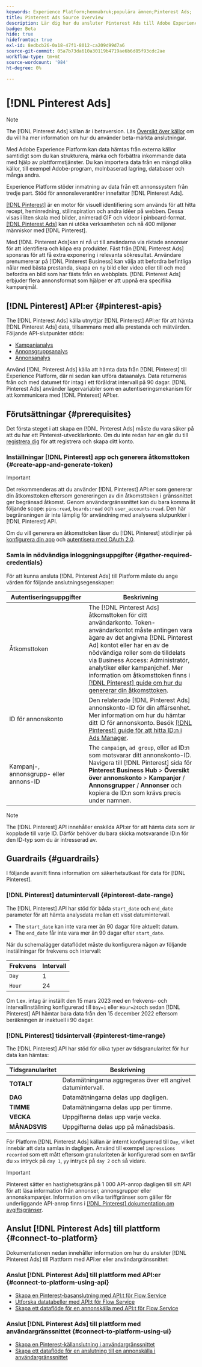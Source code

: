 ```yaml
---
keywords: Experience Platform;hemmabruk;populära ämnen;Pinterest Ads;
title: Pinterest Ads Source Overview
description: Lär dig hur du ansluter Pinterest Ads till Adobe Experience Platform med hjälp av API:er eller användargränssnittet.
badge: Beta
hide: true
hidefromtoc: true
exl-id: 8edbcb26-0a18-47f1-8012-ca209d99d7a6
source-git-commit: 05a7b73da610a30119b4719ae6b6d85f93cdc2ae
workflow-type: tm+mt
source-wordcount: '984'
ht-degree: 0%

---
```


# [!DNL Pinterest Ads]

>[!NOTE]
>
>The [!DNL Pinterest Ads] källan är i betaversion. Läs [Översikt över källor](../../home.md#terms-and-conditions) om du vill ha mer information om hur du använder beta-märkta anslutningar.

Med Adobe Experience Platform kan data hämtas från externa källor samtidigt som du kan strukturera, märka och förbättra inkommande data med hjälp av plattformstjänster. Du kan importera data från en mängd olika källor, till exempel Adobe-program, molnbaserad lagring, databaser och många andra.

Experience Platform stöder inmatning av data från ett annonssystem från tredje part. Stöd för annonsleverantörer innefattar [!DNL Pinterest Ads].

[[!DNL Pinterest]](https://www.pinterest.com) är en motor för visuell identifiering som används för att hitta recept, heminredning, stilinspiration och andra idéer på webben. Dessa visas i liten skala med bilder, animerad GIF och videor i pinboard-format. [[!DNL Pinterest Ads]](https://ads.pinterest.com/) kan ni utöka verksamheten och nå 400 miljoner människor med [!DNL Pinterest].

Med [!DNL Pinterest Ads]kan ni nå ut till användarna via riktade annonser för att identifiera och köpa era produkter. Fäst från [!DNL Pinterest Ads] sponsras för att få extra exponering i relevanta sökresultat. Användare prenumererar på [!DNL Pinterest Business] kan välja att befordra befintliga nålar med bästa prestanda, skapa en ny bild eller video eller till och med befordra en bild som har fästs från en webbplats. [!DNL Pinterest Ads] erbjuder flera annonsformat som hjälper er att uppnå era specifika kampanjmål.

## [!DNL Pinterest] API:er {#pinterest-apis}

The [!DNL Pinterest Ads] källa utnyttjar [!DNL Pinterest] API:er för att hämta [!DNL Pinterest Ads] data, tillsammans med alla prestanda och mätvärden. Följande API-slutpunkter stöds:

* [Kampanjanalys](https://developers.pinterest.com/docs/api/v5/#operation/campaigns/analytics)
* [Annonsgruppsanalys](https://developers.pinterest.com/docs/api/v5/#operation/ad_groups/analytics)
* [Annonsanalys](https://developers.pinterest.com/docs/api/v5/#operation/ads/analytics)

Använd [!DNL Pinterest Ads] källa att hämta data från [!DNL Pinterest] till Experience Platform, där ni sedan kan utföra dataanalys. Data returneras från och med datumet för intag i ett föråldrat intervall på 90 dagar. [!DNL Pinterest Ads] använder lagervariabler som en autentiseringsmekanism för att kommunicera med [!DNL Pinterest] API:er.

## Förutsättningar {#prerequisites}

Det första steget i att skapa en [!DNL Pinterest Ads] måste du vara säker på att du har ett Pinterest-utvecklarkonto. Om du inte redan har en går du till [registrera dig](https://www.pinterest.com/business/create/?next=https://developers.pinterest.com/account-setup/) för att registrera och skapa ditt konto.

### Inställningar [!DNL Pinterest] app och generera åtkomsttoken {#create-app-and-generate-token}

>[!IMPORTANT]
>
>Det rekommenderas att du använder [!DNL Pinterest] API:er som genererar din åtkomsttoken eftersom genereringen av din åtkomsttoken i gränssnittet ger begränsad åtkomst. Genom användargränssnittet kan du bara komma åt följande scope: `pins:read`, `boards:read` och `user_accounts:read`. Den här begränsningen är inte lämplig för användning med analysens slutpunkter i [!DNL Pinterest] API.

Om du vill generera en åtkomsttoken läser du [!DNL Pinterest] stödlinjer på [konfigurera din app](https://developers.pinterest.com/docs/getting-started/set-up-app/) och [autentisera med OAuth 2.0](https://developers.pinterest.com/docs/getting-started/authentication/).

### Samla in nödvändiga inloggningsuppgifter {#gather-required-credentials}

För att kunna ansluta [!DNL Pinterest Ads] till Platform måste du ange värden för följande anslutningsegenskaper:

| Autentiseringsuppgifter | Beskrivning |
| --- | --- |
| Åtkomsttoken | The [!DNL Pinterest Ads] åtkomsttoken för ditt användarkonto. Token-användarkontot måste antingen vara ägare av det angivna [!DNL Pinterest Ad] kontot eller har en av de nödvändiga roller som de tilldelats via Business Access: Administratör, analytiker eller kampanjchef. Mer information om åtkomsttoken finns i [[!DNL Pinterest] guide om hur du genererar din åtkomsttoken](https://developers.pinterest.com/docs/getting-started/set-up-app/). |
| ID för annonskonto | Den relaterade [!DNL Pinterest Ads] annonskonto-ID för din affärsenhet. Mer information om hur du hämtar ditt ID för annonskonto. Besök [[!DNL Pinterest] guide för att hitta ID:n i Ads Manager](https://help.pinterest.com/en/business/article/find-ids-in-ads-manager). |
| Kampanj-, annonsgrupp- eller annons-ID | The `campaign`, `ad group`, eller `ad` ID:n som motsvarar ditt annonskonto-ID. Navigera till [!DNL Pinterest] sida för **Pinterest Business Hub** > **Översikt över annonskonto** > **Kampanjer** / **Annonsgrupper** / **Annonser** och kopiera de ID:n som krävs precis under namnen. |

>[!NOTE]
>
>The [!DNL Pinterest] API innehåller enskilda API:er för att hämta data som är kopplade till varje ID. Därför behöver du bara skicka motsvarande ID:n för den ID-typ som du är intresserad av.

## Guardrails {#guardrails}

I följande avsnitt finns information om säkerhetsutkast för data för [!DNL Pinterest].

### [!DNL Pinterest] datumintervall {#pinterest-date-range}

The [!DNL Pinterest] API har stöd för båda `start_date` och `end_date` parameter för att hämta analysdata mellan ett visst datumintervall.

* The `start_date` kan inte vara mer än 90 dagar före aktuellt datum.
* The `end_date` får inte vara mer än 90 dagar efter `start_date`.

När du schemalägger dataflödet måste du konfigurera någon av följande inställningar för frekvens och intervall:

| Frekvens | Intervall |
| --- | --- |
| `Day` | 1 |
| `Hour` | 24 |

Om t.ex. intag är inställt den 15 mars 2023 med en frekvens- och intervallinställning konfigurerad till `Day=1` eller `Hour=24`och sedan [!DNL Pinterest] API hämtar bara data från den 15 december 2022 eftersom beräkningen är inaktuell i 90 dagar.

### [!DNL Pinterest] tidsintervall {#pinterest-time-range}

The [!DNL Pinterest] API har stöd för olika typer av tidsgranularitet för hur data kan hämtas:

| Tidsgranularitet | Beskrivning |
| --- | --- |
| **TOTALT** | Datamätningarna aggregeras över ett angivet datumintervall. |
| **DAG** | Datamätningarna delas upp dagligen. |
| **TIMME** | Datamätningarna delas upp per timme. |
| **VECKA** | Uppgifterna delas upp varje vecka. |
| **MÅNADSVIS** | Uppgifterna delas upp på månadsbasis. |

För Platform [!DNL Pinterest Ads] källan är internt konfigurerad till `Day`, vilket innebär att data samlas in dagligen. Använd till exempel `impressions recorded` som ett mått eftersom granulariteten är konfigurerad som en `DAY`får du `xx` intryck på `day 1`, `yy` intryck på `day 2` och så vidare.

>[!IMPORTANT]
>
>Pinterest sätter en hastighetsgräns på 1 000 API-anrop dagligen till sitt API för att läsa information från annonser, annonsgrupper eller annonskampanjer. Information om vilka tariffgränser som gäller för underliggande API-anrop finns i [[!DNL Pinterest] dokumentation om avgiftsgränser](https://developers.pinterest.com/docs/reference/ratelimits/).

## Anslut [!DNL Pinterest Ads] till plattform {#connect-to-platform}

Dokumentationen nedan innehåller information om hur du ansluter [!DNL Pinterest Ads] till Plattform med API:er eller användargränssnittet:

### Anslut [!DNL Pinterest Ads] till plattform med API:er {#connect-to-platform-using-api}

* [Skapa en Pinterest-basanslutning med API:t för Flow Service](../../tutorials/api/create/advertising/pinterest-ads.md)
* [Utforska datatabeller med API:t för Flow Service](../../tutorials/api/explore/tabular.md)
* [Skapa ett dataflöde för en annonskälla med API:t för Flow Service](../../tutorials/api/collect/advertising.md)

### Anslut [!DNL Pinterest Ads] till plattform med användargränssnittet {#connect-to-platform-using-ui}

* [Skapa en Pinterest-källanslutning i användargränssnittet](../../tutorials/ui/create/advertising/pinterest-ads.md)
* [Skapa ett dataflöde för en anslutning till en annonskälla i användargränssnittet](../../tutorials/ui/dataflow/advertising.md)
